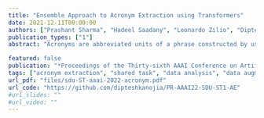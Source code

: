 ```yaml
---
title: "Ensemble Approach to Acronym Extraction using Transformers"
date: 2021-12-11T00:00:00
authors: ["Prashant Sharma", "Hadeel Saadany", "Leonardo Zilio", "Diptesh Kanojia", "Constantin Orăsan"]
publication_types: ["1"]
abstract: "Acronyms are abbreviated units of a phrase constructed by using initial components of the phrase in a text. Automatic extraction of acronyms from a text can help various Natural Language Processing tasks like machine translation, information retrieval, and text summarisation. This paper discusses an ensemble approach for the task of Acronym Extraction, which utilises two different methods to extract acronyms and their corresponding long forms. The first method utilises a multilingual contextual language model and fine-tunes the model to perform the task. The second method relies on a convolutional neural network architecture to extract acronyms and append them to the output of the previous method. We also augment the official training dataset with additional training samples extracted from a series of open-access journals to help improve the task performance. Our dataset analysis also highlights the noise within the current task dataset. Our approach achieves the following macro-F1 scores on test data released with the task: Danish (0.74), English-Legal (0.72), English-Scientific (0.73), French (0.63), Persian (0.57), Spanish (0.65), Vietnamese (0.65). We release our code and models publicly."

featured: false
publication: "*Proceedings of the Thirty-sixth AAAI Conference on Artificial Intelligence (AAAI 2022) as a part of the SDU Workshop Shared Task*"
tags: ["acronym extraction", "shared task", "data analysis", "data augmentation", "ensemble approach"]
url_pdf: "files/sdu-ST-aaai-2022-acronym.pdf"
url_code: "https://github.com/dipteshkanojia/PR-AAAI22-SDU-ST1-AE"
#url_slides: ""
#url_video: ""
---
```


